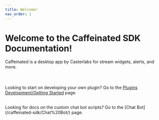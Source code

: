 ```yaml
---
title: Welcome!
nav_order: 1
---
```


# Welcome to the Caffeinated SDK Documentation!

Caffeinated is a desktop app by Casterlabs for stream widgets, alerts, and more.  
<br>
<br>
<br>
Looking to start on developing your own plugin? Go to the [Plugins Development/Getting Started](/caffeinated-sdk/Plugins%20Development/getting-started/) page.

<br>
Looking for docs on the custom chat bot scripts? Go to the [Chat Bot](/caffeinated-sdk/Chat%20Bot/) page.

<!-- Pad out the page a bit -->
<br>
<br>
<br>
<br>
<br>
<br>
<br>
<br>
<br>
